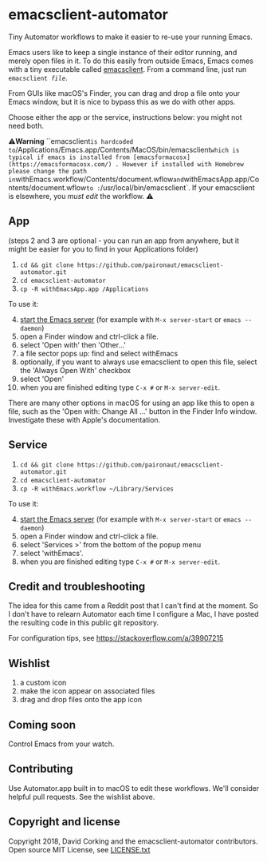 # emacsclient-automator
<!--
Copyright 2018, David Corking and the emacsclient-automator contributors
SPDX-License-Identifier: MIT
-->
Tiny Automator workflows to make it easier to re-use your running
Emacs.

Emacs users like to keep a single instance of their editor running,
and merely open files in it. To do this easily from outside Emacs,
Emacs comes with a tiny executable called
[emacsclient](https://www.emacswiki.org/emacs/EmacsClient). From a
command line, just run <code>emacsclient <em>file</em></code>.

From GUIs like macOS's Finder, you can drag and drop a file onto your
Emacs window, but it is nice to bypass this as we do with other apps.

Choose either the app or the service, instructions below: you might
not need both.

⚠️**Warning** ``emacsclient` is hardcoded to `/Applications/Emacs.app/Contents/MacOS/bin/emacsclient`
which is typical if emacs is installed from [emacsformacosx](https://emacsformacosx.com/) . However
if installed with Homebrew please change the path in `withEmacs.workflow/Contents/document.wflow` and
`withEmacsApp.app/Contents/document.wflow` to : `/usr/local/bin/emacsclient`. If your emacsclient is
elsewhere, you *must edit* the workflow. ⚠️

## App

(steps 2 and 3 are optional - you can run an app from anywhere, but it
might be easier for you to find in your Applications folder)

1. `cd && git clone https://github.com/paironaut/emacsclient-automator.git`
2. `cd emacsclient-automator`
3. `cp -R withEmacsApp.app /Applications`

To use it:

4. [start the Emacs
   server](https://www.gnu.org/software/emacs/manual/html_node/emacs/Emacs-Server.html)
   (for example with `M-x server-start` or `emacs --daemon`)
5. open a Finder window and ctrl-click a file.
6. select 'Open with' then 'Other...'
7. a file sector pops up: find and select withEmacs
8. optionally, if you want to always use emacsclient to open this
   file, select the 'Always Open With' checkbox
9. select 'Open'
10. when you are finished editing type `C-x #` or `M-x server-edit`.

There are many other options in macOS for using an app like this to
open a file, such as the 'Open with: Change All ...' button in the
Finder Info window. Investigate these with Apple's documentation.

## Service

1. `cd && git clone https://github.com/paironaut/emacsclient-automator.git`
2. `cd emacsclient-automator`
3. `cp -R withEmacs.workflow ~/Library/Services`

To use it:

4. [start the Emacs
   server](https://www.gnu.org/software/emacs/manual/html_node/emacs/Emacs-Server.html)
   (for example with `M-x server-start` or `emacs --daemon`)
5. open a Finder window and ctrl-click a file.
6. select 'Services >' from the bottom of the popup menu
7. select 'withEmacs'.
8. when you are finished editing type `C-x #` or `M-x server-edit`.

## Credit and troubleshooting

The idea for this came from a Reddit post that I can't find at the
moment. So I don't have to relearn Automator each time I configure a
Mac, I have posted the resulting code in this public git repository.

For configuration tips, see https://stackoverflow.com/a/39907215

## Wishlist

1. a custom icon
2. make the icon appear on associated files
3. drag and drop files onto the app icon

## Coming soon

Control Emacs from your watch.

## Contributing

Use Automator.app built in to macOS to edit these workflows. We'll
consider helpful pull requests. See the wishlist above.

## Copyright and license

Copyright 2018, David Corking and the emacsclient-automator
contributors. Open source MIT License, see [LICENSE.txt](LICENSE.txt)
